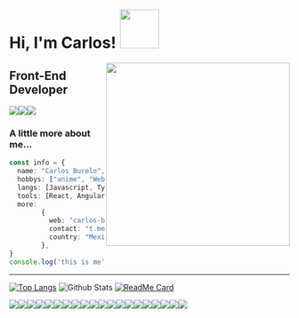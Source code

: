 <h1> Hi, I'm Carlos! <img src="https://cdn.pixilart.com/photos/large/89d018b3e01b908.gif" width="70"></h1>
<img align='right' src="https://pa1.narvii.com/6810/0f849dc1fdeabe3f6179139541619285a1776cba_00.gif" width="330">


## Front-End Developer

<div style="display:flex">
<img src="https://img.shields.io/badge/Telegram-2CA5E0?style=for-the-badge&logo=telegram&logoColor=white" />
<img src="https://img.shields.io/badge/Facebook-1877F2?style=for-the-badge&logo=facebook&logoColor=white" />
<img src="https://img.shields.io/badge/Twitter-1DA1F2?style=for-the-badge&logo=twitter&logoColor=white" />
</div>


### A little more about me...  



```typescript
const info = {
  name: "Carlos Burelo",
  hobbys: ["anime", "Web development"],
  langs: [Javascript, Typescript, HTML, CSS, PHP, Python, Batch],
  tools: [React, Angular, Node, Vue, MongoDB, Firebase, Docker],
  more:
        {
          web: "carlos-burelo.github.io",
          contact: "t.me/CarlosBurelo",
          country: "Mexico"
        },
}
console.log('this is me', info)
```

---
[![Top Langs](https://github-readme-stats.vercel.app/api/top-langs/?username=carlos-burelo&hide=c&langs_count=8&theme=react )](https://github.com/carlos-burelo)
![Github Stats](https://github-readme-stats.vercel.app/api?username=carlos-burelo&show_icons=true&theme=react)
[![ReadMe Card](https://github-readme-stats.vercel.app/api/pin/?username=carlos-burelo&repo=Stadia&theme=react)](https://github.com/carlos-burelo/Stadia)




<div style="display:flex">
<img src="https://img.shields.io/badge/CSS3-1572B6?style=for-the-badge&logo=css3&logoColor=white" />
<img src="https://img.shields.io/badge/HTML5-E34F26?style=for-the-badge&logo=html5&logoColor=white" />
<img src="https://img.shields.io/badge/JavaScript-323330?style=for-the-badge&logo=javascript&logoColor=F7DF1E" />
<img src="https://img.shields.io/badge/TypeScript-007ACC?style=for-the-badge&logo=typescript&logoColor=white" />
<img src="https://img.shields.io/badge/Node.js-43853D?style=for-the-badge&logo=node.js&logoColor=white" />
<img src="https://img.shields.io/badge/Python-14354C?style=for-the-badge&logo=python&logoColor=white" />
<img src="https://img.shields.io/badge/Sass-CC6699?style=for-the-badge&logo=sass&logoColor=white" />
<img src="https://img.shields.io/badge/PHP-777BB4?style=for-the-badge&logo=php&logoColor=white" />
<img src="https://img.shields.io/badge/React-20232A?style=for-the-badge&logo=react&logoColor=61DAFB" />
<img src="https://img.shields.io/badge/Angular-DD0031?style=for-the-badge&logo=angular&logoColor=white" />
<img src="https://img.shields.io/badge/Vue.js-35495E?style=for-the-badge&logo=vue.js&logoColor=4FC08D" />
<img src="https://img.shields.io/badge/Heroku-430098?style=for-the-badge&logo=heroku&logoColor=white" />
<img src="https://img.shields.io/badge/Batch-c1f12e?style=for-the-badge&logo=windows&logoColor=White" />
<img src="https://img.shields.io/badge/Git-F05032?style=for-the-badge&logo=git&logoColor=white" />
<img src="https://img.shields.io/badge/Ionic-3880FF?style=for-the-badge&logo=ionic&logoColor=white" />
<img src="https://img.shields.io/badge/Markdown-000000?style=for-the-badge&logo=markdown&logoColor=white" />
<img src="https://img.shields.io/badge/Shell_Script-121011?style=for-the-badge&logo=gnu-bash&logoColor=white" />
<img src="https://img.shields.io/badge/Express.js-404D59?style=for-the-badge" />
<img src="https://img.shields.io/badge/Bootstrap-563D7C?style=for-the-badge&logo=bootstrap&logoColor=white" />
<img src="https://img.shields.io/badge/MongoDB-4EA94B?style=for-the-badge&logo=mongodb&logoColor=white" />
</div>
